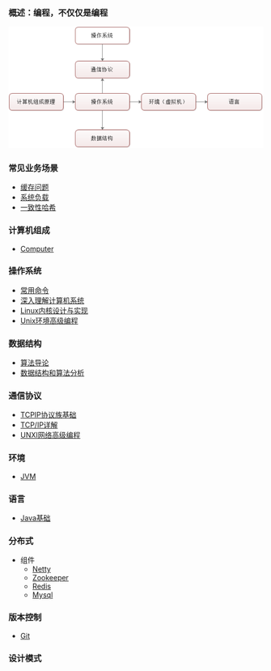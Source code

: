 ### 概述：编程，不仅仅是编程

![](/document/summary/summary.png "概述")

### 常见业务场景
* <a href="./document/problem/cache.md">缓存问题</a>
* <a href="./document/problem/系统负载.md">系统负载</a>
* <a href="./document/problem/一致性哈希.md">一致性哈希</a>

### 计算机组成
* <a href="./document/computer/Computer.md">Computer</a>

### 操作系统
* <a href="./document/system/command.md">常用命令</a>
* <a href="./document/system/">深入理解计算机系统</a>
* <a href="./document/system/">Linux内核设计与实现</a>
* <a href="./document/system/">Unix环境高级编程 </a>
   
### 数据结构
* <a href="./document/datastructures/">算法导论</a>
* <a href="./document/datastructures/">数据结构和算法分析</a>

### 通信协议
* <a href="./document/communication/TCPIP基础.md">TCPIP协议族基础</a>
* <a href="./document/communication/">TCP/IP详解</a>
* <a href="./document/communication/01-TCPIP基础.md">UNXI网络高级编程</a>

### 环境
* <a href="./document/environment/JVM.md">JVM</a>

### 语言
* [Java基础](https://github.com/wittycat/java/blob/master/README.md)

### 分布式
* 组件
    * <a href="./document/distributed/Netty.md">Netty</a>
    * <a href="./document/distributed/Zookeeper.md">Zookeeper</a>
    * <a href="./document/distributed/Redis.md">Redis</a>
    * <a href="./document/distributed/Mysql.md">Mysql</a>

### 版本控制
* <a href="./document/version/Git.md">Git</a>

### 设计模式

<!--

一级：
jvm,netty,shell

二级：
java(算法),mysql

1.java8
2.mycat or share jdbc (移位操作)
3.nio ->netty

场景：
问题：
解决：
不足：

-->



